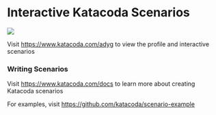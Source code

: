 # Interactive Katacoda Scenarios

[![](http://shields.katacoda.com/katacoda/adyg/count.svg)](https://www.katacoda.com/adyg "Get your profile on Katacoda.com")

Visit https://www.katacoda.com/adyg to view the profile and interactive scenarios

### Writing Scenarios
Visit https://www.katacoda.com/docs to learn more about creating Katacoda scenarios

For examples, visit https://github.com/katacoda/scenario-example
